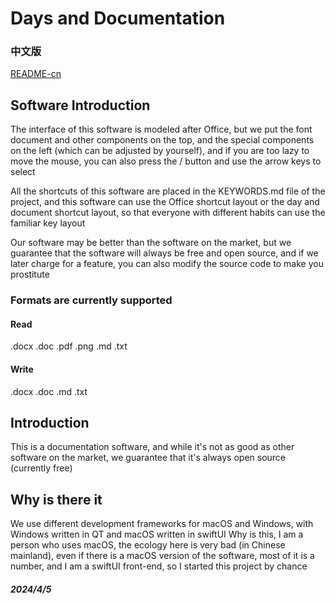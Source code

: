 # Days and Documentation

### 中文版

[README-cn](README.md)

## Software Introduction

The interface of this software is modeled after Office, but we put the font document and other components on the top, and the special components on the left (which can be adjusted by yourself), and if you are too lazy to move the mouse, you can also press the / button and use the arrow keys to select  

All the shortcuts of this software are placed in the KEYWORDS.md file of the project, and this software can use the Office shortcut layout or the day and document shortcut layout, so that everyone with different habits can use the familiar key layout  

Our software may be better than the software on the market, but we guarantee that the software will always be free and open source, and if we later charge for a feature, you can also modify the source code to make you prostitute

### Formats are currently supported

#### Read

.docx 
.doc 
.pdf 
.png 
.md 
.txt 

#### Write

.docx 
.doc 
.md 
.txt 

## Introduction

This is a documentation software, and while it's not as good as other software on the market, we guarantee that it's always open source (currently free)

## Why is there it

We use different development frameworks for macOS and Windows, with Windows written in QT and macOS written in swiftUI
Why is this, I am a person who uses macOS, the ecology here is very bad (in Chinese mainland), even if there is a macOS version of the software, most of it is a number, and I am a swiftUI front-end, so I started this project by chance  

##### 2024/4/5
